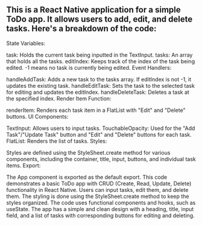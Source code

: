 ## This is a React Native application for a simple ToDo app. It allows users to add, edit, and delete tasks. Here's a breakdown of the code:

State Variables:

task: Holds the current task being inputted in the TextInput.
tasks: An array that holds all the tasks.
editIndex: Keeps track of the index of the task being edited. -1 means no task is currently being edited.
Event Handlers:

handleAddTask: Adds a new task to the tasks array. If editIndex is not -1, it updates the existing task.
handleEditTask: Sets the task to the selected task for editing and updates the editIndex.
handleDeleteTask: Deletes a task at the specified index.
Render Item Function:

renderItem: Renders each task item in a FlatList with "Edit" and "Delete" buttons.
UI Components:

TextInput: Allows users to input tasks.
TouchableOpacity: Used for the "Add Task"/"Update Task" button and "Edit" and "Delete" buttons for each task.
FlatList: Renders the list of tasks.
Styles:

Styles are defined using the StyleSheet.create method for various components, including the container, title, input, buttons, and individual task items.
Export:

The App component is exported as the default export.
This code demonstrates a basic ToDo app with CRUD (Create, Read, Update, Delete) functionality in React Native. Users can input tasks, edit them, and delete them. The styling is done using the StyleSheet.create method to keep the styles organized. The code uses functional components and hooks, such as useState. The app has a simple and clean design with a heading, title, input field, and a list of tasks with corresponding buttons for editing and deleting.
